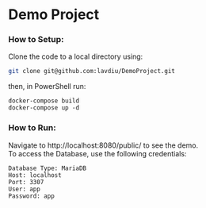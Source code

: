 # Demo Project
### How to Setup:
Clone the code to a local directory using:
```bash
git clone git@github.com:lavdiu/DemoProject.git
```

then, in PowerShell run:
```
docker-compose build
docker-compose up -d
```

### How to Run:
Navigate to http://localhost:8080/public/ to see the demo.  
To access the Database, use the following credentials:
```
Database Type: MariaDB
Host: localhost
Port: 3307
User: app
Password: app
```


